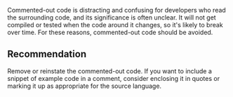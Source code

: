 Commented-out code is distracting and confusing for developers who read the surrounding code, and its significance is often unclear. It will not get compiled or tested when the code around it changes, so it's likely to break over time. For these reasons, commented-out code should be avoided.


## Recommendation
Remove or reinstate the commented-out code. If you want to include a snippet of example code in a comment, consider enclosing it in quotes or marking it up as appropriate for the source language.

